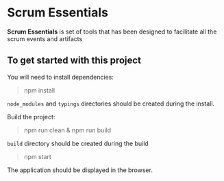 # Scrum Essentials

**Scrum Essentials** is set of tools that has been designed to facilitate all the scrum events and artifacts

## To get started with this project

You will need to install dependencies:

> npm install

`node_modules` and `typings` directories should be created during the install.

Build the project:

> npm run clean & npm run build

`build` directory should be created during the build

> npm start

The application should be displayed in the browser.